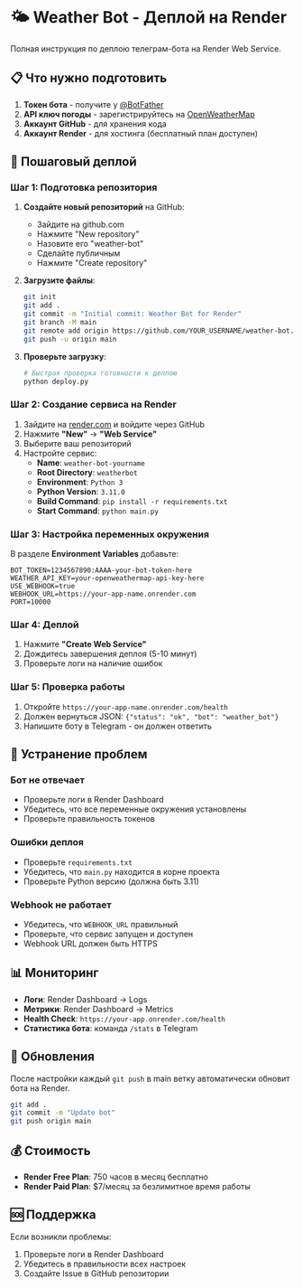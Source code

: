 # 🌤️ Weather Bot - Деплой на Render

Полная инструкция по деплою телеграм-бота на Render Web Service.

## 📋 Что нужно подготовить

1. **Токен бота** - получите у [@BotFather](https://t.me/BotFather)
2. **API ключ погоды** - зарегистрируйтесь на [OpenWeatherMap](https://openweathermap.org/api)
3. **Аккаунт GitHub** - для хранения кода
4. **Аккаунт Render** - для хостинга (бесплатный план доступен)

## 🚀 Пошаговый деплой

### Шаг 1: Подготовка репозитория

1. **Создайте новый репозиторий** на GitHub:
   - Зайдите на github.com
   - Нажмите "New repository"
   - Назовите его "weather-bot"
   - Сделайте публичным
   - Нажмите "Create repository"

2. **Загрузите файлы**:
   ```bash
   git init
   git add .
   git commit -m "Initial commit: Weather Bot for Render"
   git branch -M main
   git remote add origin https://github.com/YOUR_USERNAME/weather-bot.git
   git push -u origin main
   ```

3. **Проверьте загрузку**:
   ```bash
   # Быстрая проверка готовности к деплою
   python deploy.py
   ```

### Шаг 2: Создание сервиса на Render

1. Зайдите на [render.com](https://render.com) и войдите через GitHub
2. Нажмите **"New"** → **"Web Service"**
3. Выберите ваш репозиторий
4. Настройте сервис:
   - **Name**: `weather-bot-yourname`
   - **Root Directory**: `weatherbot`
   - **Environment**: `Python 3`
   - **Python Version**: `3.11.0`
   - **Build Command**: `pip install -r requirements.txt`
   - **Start Command**: `python main.py`

### Шаг 3: Настройка переменных окружения

В разделе **Environment Variables** добавьте:

```
BOT_TOKEN=1234567890:AAAA-your-bot-token-here
WEATHER_API_KEY=your-openweathermap-api-key-here
USE_WEBHOOK=true
WEBHOOK_URL=https://your-app-name.onrender.com
PORT=10000
```

### Шаг 4: Деплой

1. Нажмите **"Create Web Service"**
2. Дождитесь завершения деплоя (5-10 минут)
3. Проверьте логи на наличие ошибок

### Шаг 5: Проверка работы

1. Откройте `https://your-app-name.onrender.com/health`
2. Должен вернуться JSON: `{"status": "ok", "bot": "weather_bot"}`
3. Напишите боту в Telegram - он должен ответить

## 🔧 Устранение проблем

### Бот не отвечает
- Проверьте логи в Render Dashboard
- Убедитесь, что все переменные окружения установлены
- Проверьте правильность токенов

### Ошибки деплоя
- Проверьте `requirements.txt`
- Убедитесь, что `main.py` находится в корне проекта
- Проверьте Python версию (должна быть 3.11)

### Webhook не работает
- Убедитесь, что `WEBHOOK_URL` правильный
- Проверьте, что сервис запущен и доступен
- Webhook URL должен быть HTTPS

## 📊 Мониторинг

- **Логи**: Render Dashboard → Logs
- **Метрики**: Render Dashboard → Metrics  
- **Health Check**: `https://your-app.onrender.com/health`
- **Статистика бота**: команда `/stats` в Telegram

## 🔄 Обновления

После настройки каждый `git push` в main ветку автоматически обновит бота на Render.

```bash
git add .
git commit -m "Update bot"
git push origin main
```

## 💰 Стоимость

- **Render Free Plan**: 750 часов в месяц бесплатно
- **Render Paid Plan**: $7/месяц за безлимитное время работы

## 🆘 Поддержка

Если возникли проблемы:
1. Проверьте логи в Render Dashboard
2. Убедитесь в правильности всех настроек
3. Создайте Issue в GitHub репозитории